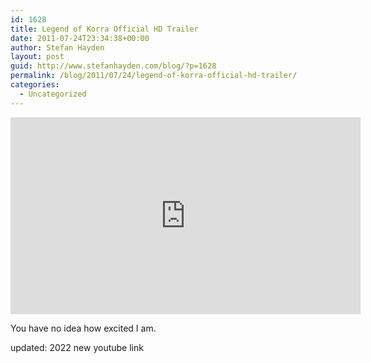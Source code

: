 ```yaml
---
id: 1628
title: Legend of Korra Official HD Trailer
date: 2011-07-24T23:34:38+00:00
author: Stefan Hayden
layout: post
guid: http://www.stefanhayden.com/blog/?p=1628
permalink: /blog/2011/07/24/legend-of-korra-official-hd-trailer/
categories:
  - Uncategorized
---
```


<iframe width="560" height="315" src="https://www.youtube.com/embed/54srZLuYfb0" title="YouTube video player" frameborder="0" allow="accelerometer; autoplay; clipboard-write; encrypted-media; gyroscope; picture-in-picture" allowfullscreen></iframe>

You have no idea how excited I am.

updated: 2022 new youtube link 
